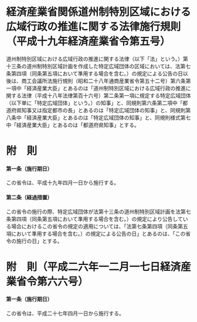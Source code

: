 # 経済産業省関係道州制特別区域における広域行政の推進に関する法律施行規則（平成十九年経済産業省令第五号）
道州制特別区域における広域行政の推進に関する法律（以下「法」という。）第十三条の道州制特別区域計画を作成した特定広域団体の区域においては、法第七条第四項（同条第五項において準用する場合を含む。）の規定による公告の日以後は、商工会議所法施行規則（昭和二十八年通商産業省令第五十二号）第六条第一項中「経済産業大臣」とあるのは「道州制特別区域における広域行政の推進に関する法律（平成十八年法律第百十六号）第二条第一項に規定する特定広域団体（以下単に「特定広域団体」という。）の知事」と、同規則第六条第二項中「都道府県知事又は指定都市の長」とあるのは「特定広域団体の知事」と、同規則第八条中「経済産業大臣」とあるのは「特定広域団体の知事」と、同規則様式第七中「経済産業大臣」とあるのは「都道府県知事」とする。
# 附　則
#### 第一条（施行期日）
この省令は、平成十九年四月一日から施行する。
#### 第二条（経過措置）
この省令の施行の際、特定広域団体が法第十三条の道州制特別区域計画を法第七条第四項（同条第五項において準用する場合を含む。）の規定により公告している場合におけるこの省令の規定の適用については、「法第七条第四項（同条第五項において準用する場合を含む。）の規定による公告の日」とあるのは、「この省令の施行の日」とする。
# 附　則（平成二六年一二月一七日経済産業省令第六六号）
#### 第一条（施行期日）
この省令は、平成二十七年四月一日から施行する。
